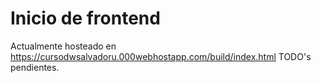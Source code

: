 # Inicio de frontend
Actualmente hosteado en https://cursodwsalvadoru.000webhostapp.com/build/index.html
TODO's pendientes.
